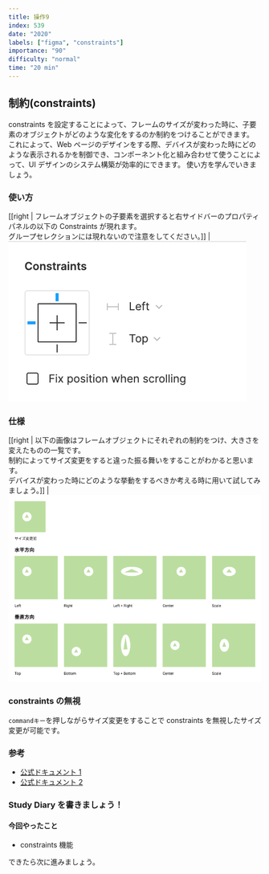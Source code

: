 ```yaml
---
title: 操作9
index: 539
date: "2020"
labels: ["figma", "constraints"]
importance: "90"
difficulty: "normal"
time: "20 min"
---
```


## 制約(constraints)

constraints を設定することによって、フレームのサイズが変わった時に、子要素のオブジェクトがどのような変化をするのか制約をつけることができます。  
これによって、Web ページのデザインをする際、デバイスが変わった時にどのような表示されるかを制御でき、コンポーネント化と組み合わせて使うことによって、UI デザインのシステム構築が効率的にできます。
使い方を学んでいきましょう。

### 使い方

[[right | フレームオブジェクトの子要素を選択すると右サイドバーのプロパティパネルの以下の Constraints が現れます。<br/>グループセレクションには現れないので注意をしてください。]]
| ![constraints-start](./img/constrains-start.png)

### 仕様

[[right | 以下の画像はフレームオブジェクトにそれぞれの制約をつけ、大きさを変えたものの一覧です。<br/>制約によってサイズ変更をすると違った振る舞いをすることがわかると思います。<br/>デバイスが変わった時にどのような挙動をするべきか考える時に用いて試してみましょう。]]
| ![constraints3](./img/constraints3.png)

### constraints の無視

`commandキー`を押しながらサイズ変更をすることで constraints を無視したサイズ変更が可能です。

### 参考

- [公式ドキュメント 1](https://help.figma.com/hc/en-us/articles/360039957734-Apply-Constraints-to-define-how-layers-resize)
- [公式ドキュメント 2](https://help.figma.com/hc/en-us/articles/360039957934-Combine-Layout-Grids-and-Constraints)

### Study Diary を書きましょう！

#### 今回やったこと

- constraints 機能

できたら次に進みましょう。
